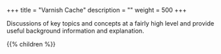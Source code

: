+++
title = "Varnish Cache"
description = ""
weight = 500
+++

Discussions of key topics and concepts at a fairly high level and provide useful background information and explanation.

{{% children %}}
